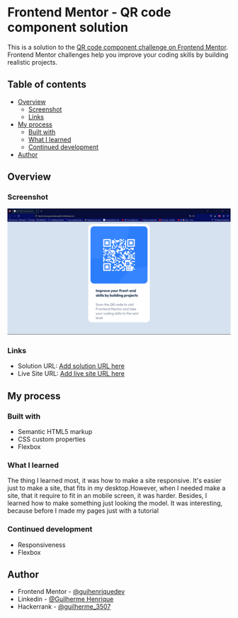 # Frontend Mentor - QR code component solution

This is a solution to the [QR code component challenge on Frontend Mentor](https://www.frontendmentor.io/challenges/qr-code-component-iux_sIO_H). Frontend Mentor challenges help you improve your coding skills by building realistic projects. 

## Table of contents

- [Overview](#overview)
  - [Screenshot](#screenshot)
  - [Links](#links)
- [My process](#my-process)
  - [Built with](#built-with)
  - [What I learned](#what-i-learned)
  - [Continued development](#continued-development)
- [Author](#author)

## Overview

### Screenshot

![](./assets/Screenshot.png)

### Links

- Solution URL: [Add solution URL here](https://your-solution-url.com)
- Live Site URL: [Add live site URL here](https://your-live-site-url.com)

## My process

### Built with

- Semantic HTML5 markup
- CSS custom properties
- Flexbox

### What I learned

The thing I learned most, it was how to make a site responsive. It's easier just to make a site, that fits in my desktop.However, when I needed make a site, that it require to fit in an mobile screen, it was harder. Besides, I learned how to make something just looking the model. It was interesting, because before I made my pages just with a tutorial

### Continued development

- Responsiveness
- Flexbox

## Author

- Frontend Mentor - [@guihenriquedev](https://www.frontendmentor.io/profile/guihenriquedev)
- Linkedin - [@Guilherme Henrique](https://www.linkedin.com/in/guilhermenrique/)
- Hackerrank - [@guilherme_3507](https://www.hackerrank.com/profile/guilherme_3507)

